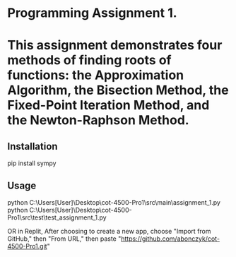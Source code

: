 # Programming Assignment 1.

# This assignment demonstrates four methods of finding roots of functions:  the Approximation Algorithm, the Bisection Method, the Fixed-Point Iteration Method, and the Newton-Raphson Method.


## Installation

pip install sympy

## Usage

python C:\Users\[User]\Desktop\cot-4500-Pro1\src\main\assignment_1.py
python C:\Users\[User]\Desktop\cot-4500-Pro1\src\test\test_assignment_1.py

OR in Replit,
After choosing to create a new app, choose "Import from GitHub," then "From URL," then paste "https://github.com/abonczyk/cot-4500-Pro1.git"